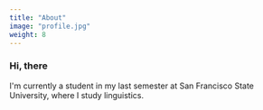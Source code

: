 ```yaml
---
title: "About"
image: "profile.jpg"
weight: 8
---
```



### Hi, there

I'm currently a student in my last  semester at San Francisco State University, where I study linguistics. 
